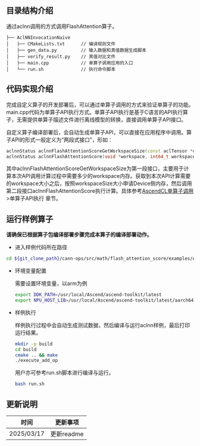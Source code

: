 ## 目录结构介绍

通过aclnn调用的方式调用FlashAttention算子。

``` 
├── AclNNInvocationNaive         
│   ├── CMakeLists.txt      // 编译规则文件
│   ├── gen_data.py         // 输入数据和真值数据生成脚本
│   ├── verify_result.py    // 真值对比文件
│   ├── main.cpp            // 单算子调用应用的入口
│   └── run.sh              // 执行命令脚本
```
## 代码实现介绍
完成自定义算子的开发部署后，可以通过单算子调用的方式来验证单算子的功能。main.cpp代码为单算子API执行方式。单算子API执行是基于C语言的API执行算子，无需提供单算子描述文件进行离线模型的转换，直接调用单算子API接口。

自定义算子编译部署后，会自动生成单算子API，可以直接在应用程序中调用。算子API的形式一般定义为“两段式接口”，形如：
   ```cpp    
   aclnnStatus aclnnFlashAttentionScoreGetWorkspaceSize(const aclTensor *query, const aclTensor *key, const aclTensor *value, double scaleValueOptional, int64_t headNum, const aclTensor *softmaxMaxOut, const aclTensor *softmaxSumOut, const aclTensor *attentionOutOut, uint64_t *workspaceSize, aclOpExecutor **executor);
   aclnnStatus aclnnFlashAttentionScore(void *workspace, int64_t workspaceSize, aclOpExecutor **executor, aclrtStream stream);
   ```
其中aclnnFlashAttentionScoreGetWorkspaceSize为第一段接口，主要用于计算本次API调用计算过程中需要多少的workspace内存。获取到本次API计算需要的workspace大小之后，按照workspaceSize大小申请Device侧内存，然后调用第二段接口aclnnFlashAttentionScore执行计算。具体参考[AscendCL单算子调用](https://hiascend.com/document/redirect/CannCommunityAscendCInVorkSingleOp)>单算子API执行 章节。

## 运行样例算子
  **请确保已根据算子包编译部署步骤完成本算子的编译部署动作。**

  - 进入样例代码所在路径

  ```bash
  cd ${git_clone_path}/cann-ops/src/math/flash_attention_score/examples/AclNNInvocationNaive
  ```

  - 环境变量配置
    
    需要设置环境变量，以arm为例
    
    ```bash
    export DDK_PATH=/usr/local/Ascend/ascend-toolkit/latest
    export NPU_HOST_LIB=/usr/local/Ascend/ascend-toolkit/latest/aarch64-linux/devlib
    ```
  - 样例执行
    
    样例执行过程中会自动生成测试数据，然后编译与运行aclnn样例，最后打印运行结果。
    
    ```bash
    mkdir -p build
    cd build
    cmake .. && make
    ./execute_add_op
    ```
    
    用户亦可参考run.sh脚本进行编译与运行。
    
    ```bash
    bash run.sh
    ```

## 更新说明
| 时间 | 更新事项 |
|----|------|
| 2025/03/17 | 更新readme |